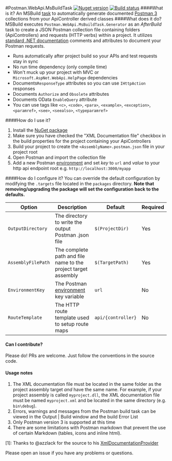 #Postman.WebApi.MsBuildTask
[![Nuget version](https://img.shields.io/nuget/v/Postman.WebApi.MsBuildTask.svg)](https://www.nuget.org/packages/Postman.WebApi.MsBuildTask)
[![Build status](https://ci.appveyor.com/api/projects/status/fbbjue07o913v0n7/branch/master?svg=true)](https://ci.appveyor.com/project/jamesholcomb/postman-webapi-msbuildtask/branch/master)
####What is it?
An MSBuild [task](https://msdn.microsoft.com/en-us/library/t9883dzc.aspx) to automatically generate documented [Postman 3](http://www.getpostman.com) collections from your ApiController derived classes
####What does it do?
MSBuild executes `Postman.WebApi.MsBuildTask.Generator` as an _AfterBuild_ task to create a JSON Postman collection file containing folders (ApiControllers) and requests (HTTP verbs) within a project.  It utilizes [standard .NET documentation](http://msdn.microsoft.com/en-us/library/5ast78ax.aspx) comments and attributes to document your Postman requests.

* Runs automatically after project build so your APIs and test requests stay in sync
* No run time dependency (only compile time)
* Won't muck up your project with MVC or `Microsoft.AspNet.WebApi.HelpPage` dependencies
* Documents`ResponseType` attributes so you can use `IHttpAction` responses
* Documents `Authorize` and `Obsolete` attributes
* Documents OData `EnableQuery` attribute
* You can use tags like `<c>`, `<code>`, `<para>`, `<example>`, `<exception>`, `<paramref>`, `<see>`, `<seealso>`, `<typeparamref>`

####How do I use it?
1. Install the [NuGet package](https://www.nuget.org/packages/Postman.WebApi.MsBuildTask)
1. Make sure you have checked the "XML Documentation file" checkbox in the build properties for the project containing your ApiControllers
1. Build your project to create the `<AssemblyName>.postman.json` file in your project root
1. Open Postman and import the collection file
1. Add a new Postman [environment](https://www.getpostman.com/docs/environments) and set _key_ to `url` and _value_ to your http api endpoint root e.g. `http://localhost:3000/myapp`

####How do I configure it?
You can override the default configuration by modifying the `.targets` file located in the `packages` directory.  __Note that removing/upgrading the package will set the configuration back to the defaults.__

| Option | Description | Default | Required |
| ------ | ----------- | ------- | -------- |
| `OutputDirectory`   | The directory to write the output Postman .json file | `$(ProjectDir)` | Yes
| `AssemblyFilePath` | The complete path and file name to the project target assembly | `$(TargetPath)` | Yes
| `EnvironmentKey`    | The Postman [environment](https://www.getpostman.com/docs/environments) key variable   | `url` | No
| `RouteTemplate` | The HTTP route template used to setup route maps | `api/{controller}` | No

#### Can I contribute?
Please do!  PRs are welcome.  Just follow the conventions in the source code.

#### Usage notes
1. The XML documentation file must be located in the same folder as the project assembly target _and_ have the same name.  For example, if your project assembly is called `myproject.dll`, the XML documentation file must be named `myproject.xml` and be located in the same directory (e.g. `bin\debug`).
1. Errors, warnings and messages from the Postman build task can be viewed in the Output | Build window and the build Error List
1. Only Postman version 3 is supported at this time
1. There are some limitations with Postman markdown that prevent the use of certain Markdown (tables, icons and inline html).

[1]: Thanks to @azzlack for the source to his [XmlDocumentationProvider](https://github.com/azzlack/Microsoft.AspNet.WebApi.HelpPage.Ex)

Please open an issue if you have any problems or questions.

